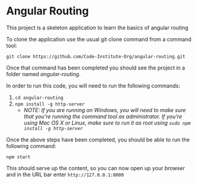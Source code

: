 # Angular Routing 

This project is a skeleton application to learn the basics of angular routing

To clone the application use the usual git clone command from a command tool:

`git clone https://github.com/Code-Institute-Org/angular-routing.git`


Once that command has been completed you should see the project in a folder named *angular-routing*.

In order to run this code, you will need to run the following commands:

1. `cd angular-routing`
2. `npm install -g http-server` 
	* *NOTE: If you are running on Windows, you will need to make sure that you're running the command tool as administrator. If you're using Mac OS X or Linux, make sure to run it as root using `sudo npm install -g http-server`*

Once the above steps have been completed, you should be able to run the following command:

`npm start`

This should serve up the content, so you can now open up your browser and in the URL bar enter `http://127.0.0.1:8000`